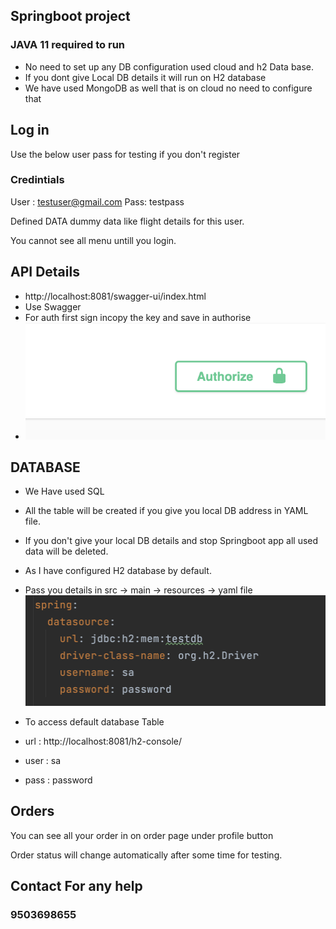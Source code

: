 ## Springboot project
### JAVA 11 required to run
- No need to set up any DB configuration used cloud and h2 Data base.
- If you dont give Local DB details it will run on H2 database
- We have used MongoDB as well that is on cloud no need to configure that
## Log in
Use the below user pass for testing if you don't register
### Credintials
User : testuser@gmail.com
Pass: testpass

Defined DATA dummy data like flight details for this user.

You cannot see all menu untill you login.

## API Details
- http://localhost:8081/swagger-ui/index.html
- Use Swagger
- For auth first sign incopy the key and save in authorise
- ![Alt text](./src/main/resources/auth.png?raw=true "Title")

## DATABASE
- We Have used SQL
- All the table will be created if you give you local DB address in YAML file.
- If you don't give your local DB details and stop Springboot app all used data will be deleted.
- As I have configured H2 database by default.
- Pass you details in src -> main -> resources -> yaml file
  ![Alt text](./src/main/resources/yaml.png?raw=true "Title")

- To access default database Table
- url : http://localhost:8081/h2-console/
- user : sa
- pass : password

## Orders
You can see all your order in on order page under profile button

Order status will change automatically after some time for testing.

## Contact For any help
### 9503698655